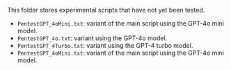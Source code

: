 This folder stores experimental scripts that have not yet been tested.

- `PentestGPT_4oMini.txt`: variant of the main script using the GPT-4o mini model.
- `PentestGPT_4o.txt`: variant using the GPT-4o model.
- `PentestGPT_4Turbo.txt`: variant using the GPT-4 turbo model.
- `PentestGPT_4oMini.txt`: variant of the main script using the GPT-4o mini model.
